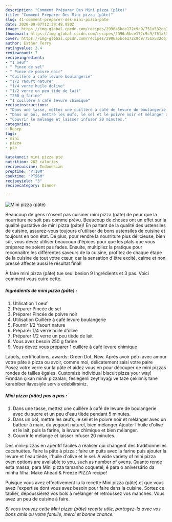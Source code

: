 ```yaml
---
description: "Comment Préparer Des Mini pizza (pâte)"
title: "Comment Préparer Des Mini pizza (pâte)"
slug: 41-comment-preparer-des-mini-pizza-pate
date: 2020-09-07T12:39:48.950Z
image: https://img-global.cpcdn.com/recipes/2996a5bce172c9c9/751x532cq70/mini-pizza-pate-photo-principale-de-la-recette.jpg
thumbnail: https://img-global.cpcdn.com/recipes/2996a5bce172c9c9/751x532cq70/mini-pizza-pate-photo-principale-de-la-recette.jpg
cover: https://img-global.cpcdn.com/recipes/2996a5bce172c9c9/751x532cq70/mini-pizza-pate-photo-principale-de-la-recette.jpg
author: Esther Terry
ratingvalue: 3.4
reviewcount: 7
recipeingredient:
- "1 oeuf"
- " Pince de sel"
- " Pince de poivre noir"
- "Cuillère à café levure boulangerie"
- "1/2 Yaourt nature"
- "1/4 verre huile dolive"
- "1/2 verre un peu tide de lait"
- "250 g farine"
- "1 cuillère à café levure chimique"
recipeinstructions:
- "Dans une tasse, mettez une cuillère à café de levure de boulangerie avec du sucre et un peu d&#39;eau tiède pendant 5 minutes."
- "Dans un bol, mettre les œufs, le sel et le poivre noir et mélanger avec un batteur à main, du yogourt naturel, bien mélanger Ajouter l&#39;huile d&#39;olive et le lait, puis la farine, la levure chimique et bien mélanger."
- "Couvrir le mélange et laisser infuser 20 minutes."
categories:
- Resep
tags:
- mini
- pizza
- pte

katakunci: mini pizza pte 
nutrition: 202 calories
recipecuisine: Indonesian
preptime: "PT10M"
cooktime: "PT56M"
recipeyield: "3"
recipecategory: Dinner

---
```



![Mini pizza (pâte)](https://img-global.cpcdn.com/recipes/2996a5bce172c9c9/751x532cq70/mini-pizza-pate-photo-principale-de-la-recette.jpg)

Beaucoup de gens n'osent pas cuisiner mini pizza (pâte) de peur que la nourriture ne soit pas comme prévu. Beaucoup de choses ont un effet sur la qualité gustative de mini pizza (pâte)! En partant de la qualité des ustensiles de cuisine, assurez-vous toujours d'utiliser de bons ustensiles de cuisine et toujours en bon état. De plus, pour rendre la nourriture plus délicieuse, bien sûr, vous devez utiliser beaucoup d'épices pour que les plats que vous préparez ne soient pas fades. Ensuite, multipliez la pratique pour reconnaître les différentes saveurs de la cuisine, profitez de chaque étape de la cuisine de tout votre cœur, car la sensation d'être excité, calme et non pressé affecte aussi le résultat final!

<!--inarticleads1-->

À faire mini pizza (pâte) tue seul besion 9 Ingrédients et 3 pas. Voici comment vous cuire cette.

##### Ingrédients de mini pizza (pâte) :

1. Utilisation 1 oeuf
1. Préparer  Pincée de sel
1. Préparer  Pincée de poivre noir
1. Utilisation Cuillère à café levure boulangerie
1. Fournir 1/2 Yaourt nature
1. Préparer 1/4 verre huile d&#39;olive
1. Préparer 1/2 verre un peu tiède de lait
1. Vous avez besoin 250 g farine
1. Vous devez vous préparer 1 cuillère à café levure chimique


Labels, certifications, awards: Green Dot, New. Après avoir pétri avec amour votre pâte à pizza ou avoir, comme moi, délicatement saisi votre paire Posez votre verre sur la pâte et aidez vous en pour découper de mini pizzas rondes de tailles égales. Customize individual biscuit pizza your way! Fırından çıkan minik pizzaları, fesleğenli zeytinyağı ve taze çekilmiş tane karabiber ilavesiyle servis edebilirsiniz. 

<!--inarticleads2-->

##### Mini pizza (pâte) pas à pas :

1. Dans une tasse, mettez une cuillère à café de levure de boulangerie avec du sucre et un peu d&#39;eau tiède pendant 5 minutes.
1. Dans un bol, mettre les œufs, le sel et le poivre noir et mélanger avec un batteur à main, du yogourt naturel, bien mélanger Ajouter l&#39;huile d&#39;olive et le lait, puis la farine, la levure chimique et bien mélanger.
1. Couvrir le mélange et laisser infuser 20 minutes.


Des mini-pizzas en apéritif faciles à réaliser qui changent des traditionnelles cacahuètes. Faire la pâte à pizza : faire un puits avec la farine puis ajouter la levure et l&#39;eau tiède, l&#39;huile d&#39;olive et le sel. A wide variety of mini pizza oven options are available to you, such as number of ovens. Quanto rende esta massa, para Mini pizza tamanho coquetel, é para o aniversário da minha filha. Make Ahead &amp; Freeze PIZZA recipe! 

<!--inarticleads1-->

<p>
Puisque vous avez effectivement lu la recette Mini pizza (pâte) et que vous avez l'expertise dont vous avez besoin pour faire dans la cuisine. Sortez ce tablier, dépoussiérez vos bols à mélanger et retroussez vos manches. Vous avez un peu de cuisine à faire.
</p>

<p>
<i>Si vous trouvez cette Mini pizza (pâte) recette utile, partagez-la avec vos bons amis ou votre famille, merci et bonne chance.</i>
</p>
